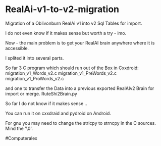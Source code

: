 # RealAi-v1-to-v2-migration
Migration of a Oblivonburn RealAi v1 into v2 Sql Tables for import.

I do not even know if it makes sense but worth a try - imo.

Now - the main problem is to get your RealAI brain anywhere where it is accessible.

I splited it into several parts. 

So far 3 C program which should run out of the Box in Cxxdroid:
migration_v1_Words_v2.c
migration_v1_PreWords_v2.c
migration_v1_ProWords_v2.c

and one to transfer the Data into a previous exported RealAIv2 Brain for import or merge.
RuteShi2Brain.py

So far I do not know if it makes sense .. 

You can run it on cxxdraid and pydroid on Android.

For gnu you may need to change the strlcpy to strncpy in the C sources. Mind the '\0'.

#Computeralex
